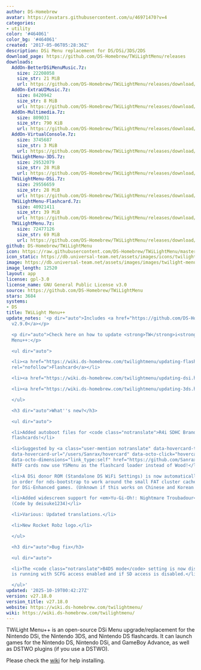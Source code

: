 ```yaml
---
author: DS-Homebrew
avatar: https://avatars.githubusercontent.com/u/46971470?v=4
categories:
- utility
color: '#464061'
color_bg: '#464061'
created: '2017-05-06T05:28:36Z'
description: DSi Menu replacement for DS/DSi/3DS/2DS
download_page: https://github.com/DS-Homebrew/TWiLightMenu/releases
downloads:
  AddOn-BetterDSiMenuMusic.7z:
    size: 22208058
    size_str: 21 MiB
    url: https://github.com/DS-Homebrew/TWiLightMenu/releases/download/v27.18.0/AddOn-BetterDSiMenuMusic.7z
  AddOn-ExtraUIMusic.7z:
    size: 8420942
    size_str: 8 MiB
    url: https://github.com/DS-Homebrew/TWiLightMenu/releases/download/v27.18.0/AddOn-ExtraUIMusic.7z
  AddOn-Multimedia.7z:
    size: 809031
    size_str: 790 KiB
    url: https://github.com/DS-Homebrew/TWiLightMenu/releases/download/v27.18.0/AddOn-Multimedia.7z
  AddOn-VirtualConsole.7z:
    size: 3745687
    size_str: 3 MiB
    url: https://github.com/DS-Homebrew/TWiLightMenu/releases/download/v27.18.0/AddOn-VirtualConsole.7z
  TWiLightMenu-3DS.7z:
    size: 29532079
    size_str: 28 MiB
    url: https://github.com/DS-Homebrew/TWiLightMenu/releases/download/v27.18.0/TWiLightMenu-3DS.7z
  TWiLightMenu-DSi.7z:
    size: 29556659
    size_str: 28 MiB
    url: https://github.com/DS-Homebrew/TWiLightMenu/releases/download/v27.18.0/TWiLightMenu-DSi.7z
  TWiLightMenu-Flashcard.7z:
    size: 40921411
    size_str: 39 MiB
    url: https://github.com/DS-Homebrew/TWiLightMenu/releases/download/v27.18.0/TWiLightMenu-Flashcard.7z
  TWiLightMenu.7z:
    size: 72477126
    size_str: 69 MiB
    url: https://github.com/DS-Homebrew/TWiLightMenu/releases/download/v27.18.0/TWiLightMenu.7z
github: DS-Homebrew/TWiLightMenu
icon: https://raw.githubusercontent.com/DS-Homebrew/TWiLightMenu/master/booter/Twilight%2B%2B-animated%20icon-fix.gif
icon_static: https://db.universal-team.net/assets/images/icons/twilight-menu.png
image: https://db.universal-team.net/assets/images/images/twilight-menu.png
image_length: 12520
layout: app
license: gpl-3.0
license_name: GNU General Public License v3.0
source: https://github.com/DS-Homebrew/TWiLightMenu
stars: 3684
systems:
- DS
title: TWiLight Menu++
update_notes: '<p dir="auto">Includes <a href="https://github.com/DS-Homebrew/nds-bootstrap/releases/tag/v2.9.0">nds-bootstrap
  v2.9.0</a></p>

  <p dir="auto">Check here on how to update <strong>TW</strong>i<strong>L</strong>ight
  Menu++:</p>

  <ul dir="auto">

  <li><a href="https://wiki.ds-homebrew.com/twilightmenu/updating-flashcard.html"
  rel="nofollow">Flashcard</a></li>

  <li><a href="https://wiki.ds-homebrew.com/twilightmenu/updating-dsi.html" rel="nofollow">DSi</a></li>

  <li><a href="https://wiki.ds-homebrew.com/twilightmenu/updating-3ds.html" rel="nofollow">3DS</a></li>

  </ul>

  <h3 dir="auto">What''s new?</h3>

  <ul dir="auto">

  <li>Added autoboot files for <code class="notranslate">R4i SDHC Brand New V2.0</code>
  flashcards!</li>

  <li>Suggested by <a class="user-mention notranslate" data-hovercard-type="user"
  data-hovercard-url="/users/Sanrax/hovercard" data-octo-click="hovercard-link-click"
  data-octo-dimensions="link_type:self" href="https://github.com/Sanrax">@Sanrax</a>:
  R4TF cards now use YSMenu as the flashcard loader instead of Wood!</li>

  <li>A DSi donor ROM (Standalone DS WiFi Settings) is now automatically set on 3DS
  in order for nds-bootstrap to work around the small FAT cluster cache size limitation
  for DSi-Enhanced games. (Unknown if this works on Chinese and Korean consoles.)</li>

  <li>Added widescreen support for <em>Yu-Gi-Oh!: Nightmare Troubadour</em> (USA).
  (Code by deisuke1234)</li>

  <li>Various: Updated translations.</li>

  <li>New Rocket Robz logo.</li>

  </ul>

  <h3 dir="auto">Bug fix</h3>

  <ul dir="auto">

  <li>The <code class="notranslate">B4DS mode</code> setting is now displayed if Slot-1
  is running with SCFG access enabled and if SD access is disabled.</li>

  </ul>'
updated: '2025-10-19T00:42:27Z'
version: v27.18.0
version_title: v27.18.0
website: https://wiki.ds-homebrew.com/twilightmenu/
wiki: https://wiki.ds-homebrew.com/twilightmenu/
---
```

TWiLight Menu++ is an open-source DSi Menu upgrade/replacement for the Nintendo DSi, the Nintendo 3DS, and Nintendo DS flashcards. It can launch games for the Nintendo DS, Nintendo DSi, and GameBoy Advance, as well as DSTWO plugins (if you use a DSTWO).

Please check the [wiki](https://wiki.ds-homebrew.com/twilightmenu/) for help installing.